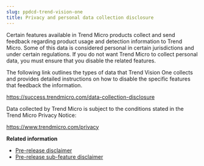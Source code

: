 ```yaml
---
slug: ppdcd-trend-vision-one
title: Privacy and personal data collection disclosure
---
```


Certain features available in Trend Micro products collect and send feedback regarding product usage and detection information to Trend Micro. Some of this data is considered personal in certain jurisdictions and under certain regulations. If you do not want Trend Micro to collect personal data, you must ensure that you disable the related features.

The following link outlines the types of data that Trend Vision One collects and provides detailed instructions on how to disable the specific features that feedback the information.

<https://success.trendmicro.com/data-collection-disclosure>

Data collected by Trend Micro is subject to the conditions stated in the Trend Micro Privacy Notice:

<https://www.trendmicro.com/privacy>

**Related information**

- [Pre-release disclaimer](pre-release-disclaimer.md)
- [Pre-release sub-feature disclaimer](pre-release-sub-feature-disclaimer.md)
